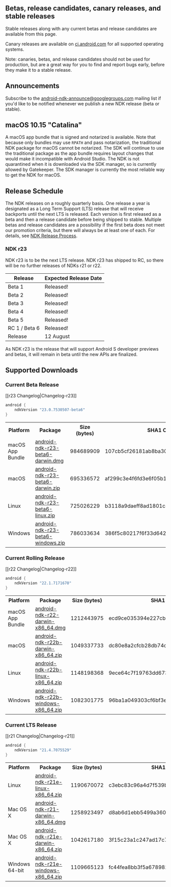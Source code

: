 ## Betas, release candidates, canary releases, and stable releases

Stable releases along with any current betas and release candidates are available from this page.

Canary releases are available on [ci.android.com](https://ci.android.com/builds/branches/aosp-master-ndk/grid?) for all supported operating systems.

Note: canaries, betas, and release candidates should not be used for production, but are a great way for you to find and report bugs early, before they make it to a stable release.

## Announcements

Subscribe to the [android-ndk-announce@googlegroups.com](https://groups.google.com/g/android-ndk-announce) mailing list if you'd like to be notified whenever we publish a new NDK release (beta or stable).

## macOS 10.15 "Catalina"

A macOS app bundle that is signed and notarized is available. Note that because only bundles may use `RPATH` and pass notarization, the traditional NDK package for macOS cannot be notarized. The SDK will continue to use the traditional package as the app bundle requires layout changes that would make it incompatible with Android Studio. The NDK is not quarantined when it is downloaded via the SDK manager, so is currently allowed by Gatekeeper. The SDK manager is currently the most reliable way to get the NDK for macOS.

## Release Schedule

The NDK releases on a roughly quarterly basis. One release a year is designated
as a Long Term Support (LTS) release that will receive backports until the next
LTS is released. Each version is first released as a beta and then a release
candidate before being shipped to stable. Multiple betas and release candidates
are a possibility if the first beta does not meet our promotion criteria, but
there will always be at least one of each. For details, see [NDK Release
Process](/android/ndk/wiki/NDK-Release-Process).

### NDK r23

NDK r23 is to be the next LTS release. NDK r23 has shipped to RC, so there
will be no further releases of NDKs r21 or r22.

Release       | Expected Release Date
------------- | ---------------------
Beta 1        | Released!
Beta 2        | Released!
Beta 3        | Released!
Beta 4        | Released!
Beta 5        | Released!
RC 1 / Beta 6 | Released!
Release       | 12 August

As NDK r23 is the release that will support Android S developer previews and
betas, it will remain in beta until the new APIs are finalized.

## Supported Downloads

### Current Beta Release

[[r23 Changelog|Changelog-r23]]

```gradle
android {
    ndkVersion "23.0.7530507-beta6"
}
```

<table>
  <tr>
    <th>Platform</th>
    <th>Package</th>
    <th>Size (bytes)</th>
    <th>SHA1 Checksum</th>
  </tr>
  <tr>
    <td>macOS App Bundle</td>
    <td><a href="https://dl.google.com/android/repository/android-ndk-r23-beta6-darwin.dmg">android-ndk-r23-beta6-darwin.dmg</a></td>
    <td>984689909</td>
    <td>107cb5cf26181ab8ba305e813bb70d15d27bd418</td>
  </tr>
  <tr>
    <td>macOS</td>
    <td><a href="https://dl.google.com/android/repository/android-ndk-r23-beta6-darwin.zip">android-ndk-r23-beta6-darwin.zip</a></td>
    <td>695336572</td>
    <td>af299c3e4f6fd3e6f05b1699a0181d84a95068c4</td>
  </tr>
  <tr>
    <td>Linux</td>
    <td><a href="https://dl.google.com/android/repository/android-ndk-r23-beta6-linux.zip">android-ndk-r23-beta6-linux.zip</a></td>
    <td>725026229</td>
    <td>b3118a9daeff8ad1801c4dbaeda1e5e5fb33b8a5</td>
  </tr>
  <tr>
    <td>Windows</td>
    <td><a href="https://dl.google.com/android/repository/android-ndk-r23-beta6-windows.zip">android-ndk-r23-beta6-windows.zip</a></td>
    <td>786033634</td>
    <td>386f5c80217f6f33d6420f7de4f935eaff831868</td>
  </tr>
</table>

### Current Rolling Release

[[r22 Changelog|Changelog-r22]]

```gradle
android {
    ndkVersion "22.1.7171670"
}
```

<table>
  <tr>
    <th>Platform</th>
    <th>Package</th>
    <th>Size (bytes)</th>
    <th>SHA1 Checksum</th>
  </tr>
  <tr>
    <td>macOS App Bundle</td>
    <td><a href="https://dl.google.com/android/repository/android-ndk-r22-darwin-x86_64.dmg">android-ndk-r22-darwin-x86_64.dmg</a></td>
    <td>1212443975</td>
    <td>ecd9ce035394e227cba741f48732661055caa251</td>
  </tr>
  <tr>
    <td>macOS</td>
    <td><a href="https://dl.google.com/android/repository/android-ndk-r22b-darwin-x86_64.zip">android-ndk-r22b-darwin-x86_64.zip</a></td>
    <td>1049337733</td>
    <td>dc80e8a2cfcb28db74c1931d42c652e9d17ff2c3</td>
  </tr>
  <tr>
    <td>Linux</td>
    <td><a href="https://dl.google.com/android/repository/android-ndk-r22b-linux-x86_64.zip">android-ndk-r22b-linux-x86_64.zip</a></td>
    <td>1148198368</td>
    <td>9ece64c7f19763dd67320d512794969930fce9dc</td>
  </tr>
  <tr>
    <td>Windows</td>
    <td><a href="https://dl.google.com/android/repository/android-ndk-r22b-windows-x86_64.zip">android-ndk-r22b-windows-x86_64.zip</a></td>
    <td>1082301775</td>
    <td>96ba1a049303cf6bf3ee84cfd64d6bcd43486a50</td>
  </tr>
</table>

### Current LTS Release

[[r21 Changelog|Changelog-r21]]

```gradle
android {
    ndkVersion "21.4.7075529"
}
```

<table>
  <tr>
    <th>Platform</th>
    <th>Package</th>
    <th>Size (bytes)</th>
    <th>SHA1 Checksum</th>
  </tr>
  <tr>
    <td>Linux</td>
    <td><a href="https://dl.google.com/android/repository/android-ndk-r21e-linux-x86_64.zip">android-ndk-r21e-linux-x86_64.zip</a></td>
    <td>1190670072</td>
    <td>c3ebc83c96a4d7f539bd72c241b2be9dcd29bda9</td>
  </tr>
  <tr>
    <td>Mac OS X</td>
    <td><a href="https://dl.google.com/android/repository/android-ndk-r21-darwin-x86_64.dmg">android-ndk-r21-darwin-x86_64.dmg</a></td>
    <td>1258923497</td>
    <td>d8ab6d1ebb5499a3604db4134372bfbaff96a94e</td>
  </tr>
  <tr>
    <td>Mac OS X</td>
    <td><a href="https://dl.google.com/android/repository/android-ndk-r21e-darwin-x86_64.zip">android-ndk-r21e-darwin-x86_64.zip</a></td>
    <td>1042617180</td>
    <td>3f15c23a1c247ad17c7c271806848dbd40434738</td>
  </tr>
  <tr>
    <td>Windows 64-bit</td>
    <td><a href="https://dl.google.com/android/repository/android-ndk-r21e-windows-x86_64.zip">android-ndk-r21e-windows-x86_64.zip</a></td>
    <td>1109665123</td>
    <td>fc44fea8bb3f5a6789821f40f41dce2d2cd5dc30</td>
  </tr>
</table>
